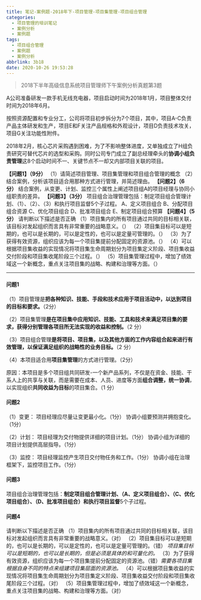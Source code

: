 ```yaml
---
title: 笔记-案例题-2018年下-项目管理-项目集管理-项目组合管理
categories:
  - 项目管理的培训笔记
  - 案例分析
  - 案例题
tags:
  - 项目组合管理
  - 案例题
  - 案例分析
abbrlink: 3b18
date: 2020-10-26 19:53:28
---
```


> 2018下半年高级信息系统项目管理师下午案例分析真题第3题

A公司准备研发一款手机无线充电器，项目启动时间为2018年1月，项目整体交付时间为2018年6月。

按照资源配置和专业分工，公司将项目初步拆分为7个项目，其中，项目A-C负责产品主体研发和生产，项目E和F关注产品规格和外观设计，项目D负责技术攻关，项目G关注功能性附件。

2018年2月，核心芯片采购遇到困难，为了不影响整体进度，又单独成立了H组负责研究可替代芯片的选型和采购。同时公司专门成立了副总经理牵头的**协调小组负责管理**这8个启动时间不一、关键节点不一却又内部项目关联的项目。

**【问题1】（9分）**
（1）请简述项目管理、项目集管理和项目组合管理的概念
（2）结合案例，分析该项目适合用那种方式进行管理，并简述理由。
**【问题2】（6分）**
结合案例，从变更、计划、监控三个属性上阐述项目组A的项目经理与协同小组职责的差异。
**【问题3】（3分）**
项目组合治理管理包括：制定项目组合管理计划、（1）、（2）、（3）和执行项目监督5个子过程。
  A、定义项目组合
  B、分配项目组合资源
  C、优化项目组合
  D、批准项目组合
  E、制定项目组合预算
**【问题4】（5分）**
请判断以下描述是否正确
（1）项目集内的所有项目通过共同的目标相关联，该目标对发起组织而言具有非常重要的战略意义。（）
（2）项目集目标可以是短期的，也可以是长期的，可以是定性的，也可以是定量可管理的。（）
（3）为了获得有效资源，组织应该为每一个项目集提前分配固定的资源池。（）
（4）可以根据项目集收益的实现情况将项目集生命周期划分为项目集定义阶段、项目集收益交付阶段和项目集收尾阶段三个过程。（）
（5）项目集管理过程中，增加了绩效域这一个新概念，重点关注项目集的战略、构建和治理等方面。（）

<!-- more -->

---

#### 问题1

（1）项目管理是**把各种知识、技能、手段和技术应用于项目活动中，以达到项目的目标和要求。**（2分）

（2）项目集管理**是在项目集中应用知识、技能、工具和技术来满足项目集的要求，获得分别管理各项目所无法实现的收益和控制。**（2 分）

（3）项目组合管理**是将项目、项目集，以及其他方面的工作内容组合起来进行有效管理，以保证满足组织的战略性的业务目标。**（2 分）

（4）本项目适合用**项目集管理**的方式进行管理。（2分）

原因：本项目是多个项目组共同研发-一个新产品系列，不仅是在资金、技能、干系人上的共享与关联，而是需要在成本、人员、进度等方面**组合调整，统一协调**，以实现组织**共同收益为目标**的项目集合。（1 分）

#### 问题2

（1）变更：
项目经理应尽量让变更最小化。（1分）
协调小组要预测并拥抱变化。（1分）

（2）计划：
项目经理为交付物提供详细的项目计划。（1分）
协调小组为详细的项目计划提供高层指导。（1分）

（3）监控：
项目经理监控产生项日交付物任务和工作。（1分）
协调小组在治理框架下，监控项目工作。（1分）

#### 问题3

项目组合治理管理包括：**制定项目组合管理计划、（A、定义项目组合）、（C、优化项目组合）、（D、批准项目组合）和执行项目监督**5个子过程。

#### 问题4

请判断以下描述是否正确
（1）项目集内的所有项目通过共同的目标相关联，该目标对发起组织而言具有非常重要的战略意义。（对）
（2）项目集目标可以是短期的，也可以是长期的，可以是定性的，也可以是定量可管理的。（错） *项目集目标可以是短期的，也可以是长期的，但是必须是具体的和可量化的。*
（3）为了获得有效资源，组织应该为每一个项目集提前分配固定的资源池。（错）*需要各项目集根据自身不同的特点来组建项目集层面的资源池。*
（4）可以根据项目集收益的实现情况将项目集生命周期划分为项目集定义阶段、项目集收益交付阶段和项目集收尾阶段三个过程。（对）
（5）项目集管理过程中，增加了绩效域这一个新概念，重点关注项目集的战略、构建和治理等方面。（对）
